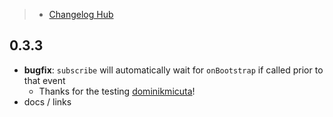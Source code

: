 > -  [Changelog Hub](/changelog)

## 0.3.3

- **bugfix**: `subscribe` will automatically wait for `onBootstrap` if called prior to that event
	- Thanks for the testing [dominikmicuta](/contributors/dominikmicuta)!
- docs / links

